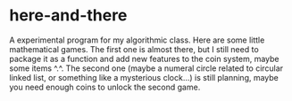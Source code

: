 # here-and-there
A experimental program for my algorithmic class.
Here are some little mathematical games.
The first one is almost there, but I still need to package it as a function and add new features to the coin system, maybe some items ^.^.
The second one (maybe a numeral circle related to circular linked list, or something like a mysterious clock...) is still planning, maybe you need enough coins to unlock the second game.
